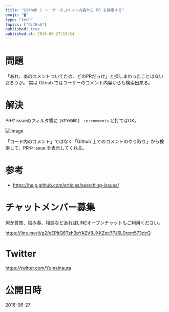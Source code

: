 ```yaml
---
title: "Github | ユーザーのコメント内容から PR を検索する"
emoji: "🖥"
type: "tech"
topics: ["GitHub"]
published: true
published_at: 2016-06-27t18:54
---
```


# 問題

「あれ、あのコメントついてたの、どのPRだっけ」と探しまわったことはないだろうか。
実は Gitnub ではユーザーのコメント内容からも検索出来る。

# 解決

PRやissueのフィルタ欄に `[KEYWORD]　in:comments` と打てばOK。

![image](https://qiita-image-store.s3.amazonaws.com/0/89618/bd0f3170-f165-4ff6-65f1-d330fc76b348.png)

「コード内のコメント」ではなく「Github 上でのコメントのやり取り」から検索して、PRや issue を表示してくれる。

# 参考

- https://help.github.com/articles/searching-issues/








<!-- Update From Qiita API -->

# チャットメンバー募集


何か質問、悩み事、相談などあればLINEオープンチャットもご利用ください。

https://line.me/ti/g2/eEPltQ6Tzh3pYAZV8JXKZqc7PJ6L0rpm573dcQ





# Twitter


https://twitter.com/YumaInaura


<!-- Update From Qiita API -->



# 公開日時

2016-06-27
